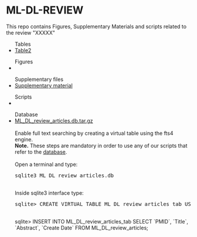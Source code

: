 # ML-DL-REVIEW
This repo contains Figures, Supplementary Materials and scripts related to the review "XXXXX"

<ul>Tables
  <li><a href="https://github.com/claudiologiudice/ML-DL-REVIEW/blob/main/Table2.md">Table2</a></li>
</ul>

<ul>Figures
<li></li>
</ul>

<ul>Supplementary files
  <li><a href="https://github.com/claudiologiudice/ML-DL-REVIEW/blob/main/supplementary_material.pdf">Supplementary material</a></li>
</ul>

<ul>Scripts
<li></li>
</ul>

<ul>Database
  <li><a href="https://github.com/claudiologiudice/ML-DL-REVIEW/blob/main/ML_DL_review_articles.db.tar.gz">ML_DL_review_articles.db.tar.gz</a></li>
  <br>Enable full text searching by creating a virtual table using the fts4 engine. 
  <br><b>Note.</b> These steps are mandatory in order to use any of our scripts that refer to the <a href="https://github.com/claudiologiudice/ML-DL-REVIEW/blob/main/ML_DL_review_articles.db.tar.gz">database</a>.
  <br><br>Open a terminal and type:
  <br><pre>sqlite3 ML_DL_review_articles.db</pre>
  <br>Inside sqlite3 interface type:
  <br><pre>sqlite> CREATE VIRTUAL TABLE ML_DL_review_articles_tab USING fts4(PMID, Title, Abstract, Date);</pre>
  <br>sqlite> INSERT INTO ML_DL_review_articles_tab SELECT `PMID`, `Title`, `Abstract`, `Create Date` FROM ML_DL_review_articles;
</ul>
